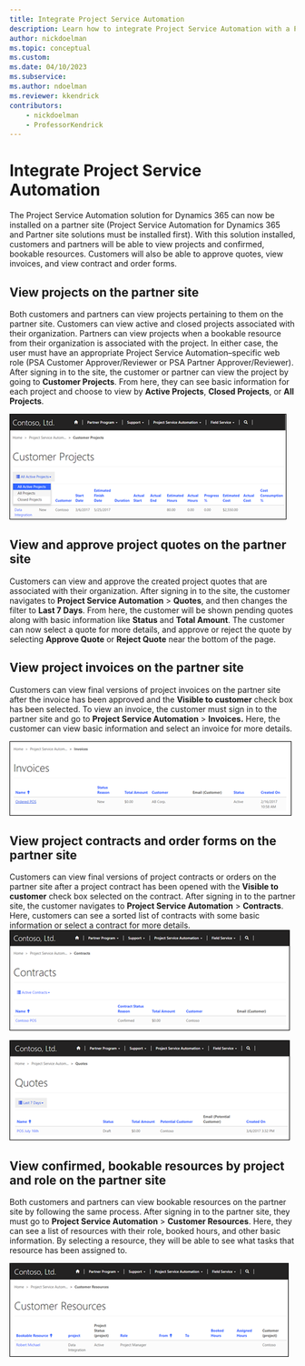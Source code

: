 ```yaml
---
title: Integrate Project Service Automation
description: Learn how to integrate Project Service Automation with a Power Pages site.
author: nickdoelman
ms.topic: conceptual
ms.custom: 
ms.date: 04/10/2023
ms.subservice: 
ms.author: ndoelman
ms.reviewer: kkendrick
contributors:
    - nickdoelman
    - ProfessorKendrick
---
```


# Integrate Project Service Automation

The Project Service Automation solution for Dynamics 365 can now be installed on a partner site (Project Service Automation for Dynamics 365 and Partner site solutions must be installed first). With this solution installed, customers and partners will be able to view projects and confirmed, bookable resources. Customers will also be able to approve quotes, view invoices, and view contract and order forms.

## View projects on the partner site

Both customers and partners can view projects pertaining to them on the partner site. Customers can view active and closed projects associated with their organization. Partners can view projects when a bookable resource from their organization is associated with the project. In either case, the user must have an appropriate Project Service Automation&ndash;specific web role (PSA Customer Approver/Reviewer or PSA Partner Approver/Reviewer). After signing in to the site, the customer or partner can view the project by going to **Customer Projects**. From here, they can see basic information for each project and choose to view by **Active Projects**, **Closed Projects**, or **All Projects**.

![View projects in a partner site.](media/view-projects-partner-portal.png "View projects in a partner site")

## View and approve project quotes on the partner site

Customers can view and approve the created project quotes that are associated with their organization. After signing in to the site, the customer navigates to **Project Service Automation** &gt; **Quotes**, and then changes the filter to **Last 7 Days**. From here, the customer will be shown pending quotes along with basic information like **Status** and **Total Amount**. The customer can now select a quote for more details, and approve or reject the quote by selecting **Approve Quote** or **Reject Quote** near the bottom of the page.

## View project invoices on the partner site

Customers can view final versions of project invoices on the partner site after the invoice has been approved and the **Visible to customer** check box has been selected. To view an invoice, the customer must sign in to the partner site and go to **Project Service Automation** &gt; **Invoices.** Here, the customer can view basic information and select an invoice for more details.

![View invoices in a partner site.](media/view-invoices-partner-portal.png "View invoices in a partner site")

## View project contracts and order forms on the partner site

Customers can view final versions of project contracts or orders on the partner site after a project contract has been opened with the **Visible to customer** check box selected on the contract. After signing in to the partner site, the customer navigates to **Project Service Automation** &gt; **Contracts**. Here, customers can see a sorted list of contracts with some basic information or select a contract for more details.
![View contracts in a partner site.](media/view-contracts-partner-portal.png "View contracts in a partner site")

![View quotes in a partner site.](media/view-quotes-partner-portal.png "View quotes in a partner site")  

## View confirmed, bookable resources by project and role on the partner site

Both customers and partners can view bookable resources on the partner site by following the same process. After signing in to the partner site, they must go to **Project Service Automation** &gt; **Customer Resources**. Here, they can see a list of resources with their role, booked hours, and other basic information. By selecting a resource, they will be able to see what tasks that resource has been assigned to.

![View customer resources in a partner site.](media/view-customer-resources-partner-portal.png "View customer resources in a partner site")

